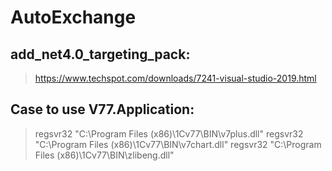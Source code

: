 # AutoExchange


## add_net4.0_targeting_pack:
> https://www.techspot.com/downloads/7241-visual-studio-2019.html

## Case to use V77.Application:
> regsvr32 "C:\Program Files (x86)\1Cv77\BIN\v7plus.dll"
> regsvr32 "C:\Program Files (x86)\1Cv77\BIN\v7chart.dll"
> regsvr32 "C:\Program Files (x86)\1Cv77\BIN\zlibeng.dll"
